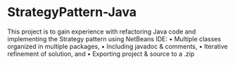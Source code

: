 # StrategyPattern-Java
This project is to gain experience with refactoring Java code and implementing the Strategy pattern using NetBeans IDE:
• Multiple classes organized in multiple packages,
• Including javadoc & comments,
• Iterative refinement of solution, and
• Exporting project & source to a .zip
